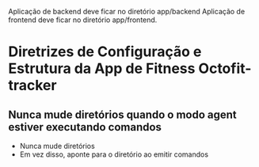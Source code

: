 Aplicação de backend deve ficar no diretório app/backend 
Aplicação de frontend deve ficar no diretório app/frontend.

# Diretrizes de Configuração e Estrutura da App de Fitness Octofit-tracker

## Nunca mude diretórios quando o modo agent estiver executando comandos

- Nunca mude diretórios
- Em vez disso, aponte para o diretório ao emitir comandos
